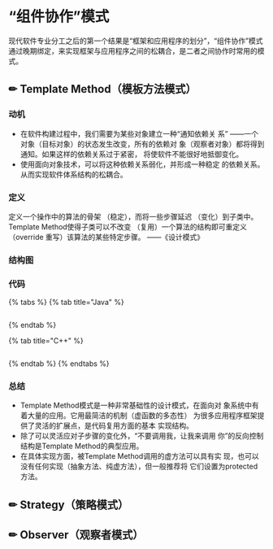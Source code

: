 # “组件协作”模式

现代软件专业分工之后的第一个结果是“框架和应用程序的划分”，“组件协作”模式通过晚期绑定，来实现框架与应用程序之间的松耦合，是二者之间协作时常用的模式。

## ✏ Template Method（模板方法模式）

### 动机

* 在软件构建过程中，我们需要为某些对象建立一种“通知依赖关 系” ——一个对象（目标对象）的状态发生改变，所有的依赖对 象（观察者对象）都将得到通知。如果这样的依赖关系过于紧密， 将使软件不能很好地抵御变化。 
* 使用面向对象技术，可以将这种依赖关系弱化，并形成一种稳定 的依赖关系。从而实现软件体系结构的松耦合。

### 定义

定义一个操作中的算法的骨架 （稳定），而将一些步骤延迟 （变化）到子类中。 Template Method使得子类可以不改变 （复用）一个算法的结构即可重定义（override 重写）该算法的某些特定步骤。 ——《设计模式》

### 结构图

### 代码

{% tabs %}
{% tab title="Java" %}
```

```
{% endtab %}

{% tab title="C++" %}
```text

```
{% endtab %}
{% endtabs %}

### 总结

* Template Method模式是一种非常基础性的设计模式，在面向对 象系统中有着大量的应用。它用最简洁的机制（虚函数的多态性） 为很多应用程序框架提供了灵活的扩展点，是代码复用方面的基本 实现结构。
* 除了可以灵活应对子步骤的变化外，“不要调用我，让我来调用 你”的反向控制结构是Template Method的典型应用。
* 在具体实现方面，被Template Method调用的虚方法可以具有实 现，也可以没有任何实现（抽象方法、纯虚方法），但一般推荐将 它们设置为protected方法。

## ✏ Strategy（策略模式）

## ✏ Observer（观察者模式）


